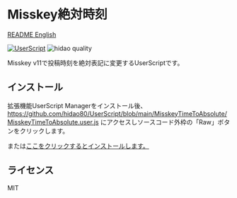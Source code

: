 # Misskey絶対時刻

[README English](./README.md)

[![UserScript](https://img.shields.io/badge/Framework-UserScript-blue.svg)](https://en.wikipedia.org/wiki/Userscript)
![hidao quality](https://img.shields.io/badge/hidao-quality-orange.svg)

Misskey v11で投稿時刻を絶対表記に変更するUserScriptです。

## インストール
拡張機能UserScript Managerをインストール後、https://github.com/hidao80/UserScript/blob/main/MisskeyTimeToAbsolute/MisskeyTimeToAbsolute.user.js にアクセスしソースコード外枠の「Raw」ボタンをクリックします。

または[ここをクリックするとインストールします。](https://github.com/hidao80/UserScript/raw/main/MisskeyTimeToAbsolute/MisskeyTimeToAbsolute.user.js)

## ライセンス

MIT
